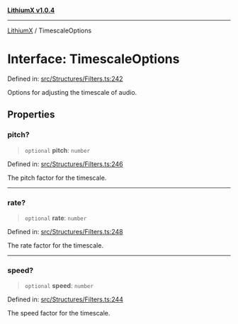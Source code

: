 [**LithiumX v1.0.4**](../README.md)

***

[LithiumX](../globals.md) / TimescaleOptions

# Interface: TimescaleOptions

Defined in: [src/Structures/Filters.ts:242](https://github.com/anantix-network/LithiumX/blob/1ee801f60507a40b0e1da1b728c5a61e34ba8699/src/Structures/Filters.ts#L242)

Options for adjusting the timescale of audio.

## Properties

### pitch?

> `optional` **pitch**: `number`

Defined in: [src/Structures/Filters.ts:246](https://github.com/anantix-network/LithiumX/blob/1ee801f60507a40b0e1da1b728c5a61e34ba8699/src/Structures/Filters.ts#L246)

The pitch factor for the timescale.

***

### rate?

> `optional` **rate**: `number`

Defined in: [src/Structures/Filters.ts:248](https://github.com/anantix-network/LithiumX/blob/1ee801f60507a40b0e1da1b728c5a61e34ba8699/src/Structures/Filters.ts#L248)

The rate factor for the timescale.

***

### speed?

> `optional` **speed**: `number`

Defined in: [src/Structures/Filters.ts:244](https://github.com/anantix-network/LithiumX/blob/1ee801f60507a40b0e1da1b728c5a61e34ba8699/src/Structures/Filters.ts#L244)

The speed factor for the timescale.
